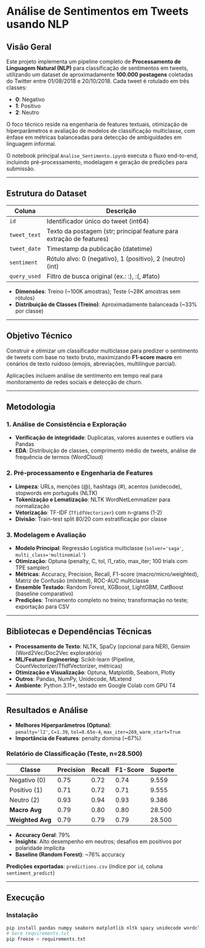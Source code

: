 # Análise de Sentimentos em Tweets usando NLP

## Visão Geral
Este projeto implementa um pipeline completo de **Processamento de Linguagem Natural (NLP)** para classificação de sentimentos em tweets, utilizando um dataset de aproximadamente **100.000 postagens** coletadas do Twitter entre 01/08/2018 e 20/10/2018. Cada tweet é rotulado em três classes:

- **0**: Negativo  
- **1**: Positivo  
- **2**: Neutro  

O foco técnico reside na engenharia de features textuais, otimização de hiperparâmetros e avaliação de modelos de classificação multiclasse, com ênfase em métricas balanceadas para detecção de ambiguidades em linguagem informal.

O notebook principal `Analise_Sentimento.ipynb` executa o fluxo end-to-end, incluindo pré-processamento, modelagem e geração de predições para submissão.

---

## Estrutura do Dataset

| Coluna       | Descrição                                                                 |
|-------------|---------------------------------------------------------------------------|
| `id`        | Identificador único do tweet (int64)                                      |
| `tweet_text`| Texto da postagem (str; principal feature para extração de features)     |
| `tweet_date`| Timestamp da publicação (datetime)                                        |
| `sentiment` | Rótulo alvo: 0 (negativo), 1 (positivo), 2 (neutro) (int)               |
| `query_used`| Filtro de busca original (ex.: :), :(, #fato)                             |

- **Dimensões**: Treino (~100K amostras); Teste (~28K amostras sem rótulos)  
- **Distribuição de Classes (Treino)**: Aproximadamente balanceada (~33% por classe)

---

## Objetivo Técnico
Construir e otimizar um classificador multiclasse para predizer o sentimento de tweets com base no texto bruto, maximizando **F1-score macro** em cenários de texto ruidoso (emojis, abreviações, multilíngue parcial).  

Aplicações incluem análise de sentimento em tempo real para monitoramento de redes sociais e detecção de churn.

---

## Metodologia

### 1. Análise de Consistência e Exploração
- **Verificação de integridade**: Duplicatas, valores ausentes e outliers via Pandas  
- **EDA**: Distribuição de classes, comprimento médio de tweets, análise de frequência de termos (WordCloud)

### 2. Pré-processamento e Engenharia de Features
- **Limpeza**: URLs, menções (@), hashtags (#), acentos (unidecode), stopwords em português (NLTK)  
- **Tokenização e Lematização**: NLTK WordNetLemmatizer para normalização  
- **Vetorização**: TF-IDF (`TfidfVectorizer`) com n-grams (1-2)  
- **Divisão**: Train-test split 80/20 com estratificação por classe

### 3. Modelagem e Avaliação
- **Modelo Principal**: Regressão Logística multiclasse (`solver='saga'`, `multi_class='multinomial'`)  
- **Otimização**: Optuna (penalty, C, tol, l1_ratio, max_iter; 100 trials com TPE sampler)  
- **Métricas**: Accuracy, Precision, Recall, F1-score (macro/micro/weighted), Matriz de Confusão (mlxtend), ROC-AUC multiclasse  
- **Ensemble Testado**: Random Forest, XGBoost, LightGBM, CatBoost (baseline comparativo)  
- **Predições**: Treinamento completo no treino; transformação no teste; exportação para CSV

---

## Bibliotecas e Dependências Técnicas
- **Processamento de Texto**: NLTK, SpaCy (opcional para NER), Gensim (Word2Vec/Doc2Vec exploratório)  
- **ML/Feature Engineering**: Scikit-learn (Pipeline, CountVectorizer/TfidfVectorizer, métricas)  
- **Otimização e Visualização**: Optuna, Matplotlib, Seaborn, Plotly  
- **Outros**: Pandas, NumPy, Unidecode, MLxtend  
- **Ambiente**: Python 3.11+, testado em Google Colab com GPU T4

---

## Resultados e Análise
- **Melhores Hiperparâmetros (Optuna)**:  
  `penalty='l2'`, `C=1.39`, `tol=8.65e-4`, `max_iter=269`, `warm_start=True`
- **Importância de Features**: penalty domina (~67%)

### Relatório de Classificação (Teste, n=28.500)

| Classe       | Precision | Recall | F1-Score | Suporte |
|-------------|----------|-------|----------|---------|
| Negativo (0)| 0.75     | 0.72  | 0.74     | 9.559   |
| Positivo (1)| 0.71     | 0.72  | 0.71     | 9.555   |
| Neutro (2)  | 0.93     | 0.94  | 0.93     | 9.386   |
| **Macro Avg**| 0.79    | 0.80  | 0.80     | 28.500  |
| **Weighted Avg**|0.79  | 0.79  | 0.79     | 28.500  |

- **Accuracy Geral**: 79%  
- **Insights**: Alto desempenho em neutros; desafios em positivos por polaridade implícita  
- **Baseline (Random Forest)**: ~76% accuracy  

**Predições exportadas**: `predictions.csv` (índice por `id`, coluna `sentiment_predict`)

---

## Execução

### Instalação
```bash
pip install pandas numpy seaborn matplotlib nltk spacy unidecode wordcloud scikit-learn gensim optuna xgboost lightgbm catboost mlxtend
# Gere requirements.txt
pip freeze > requirements.txt
